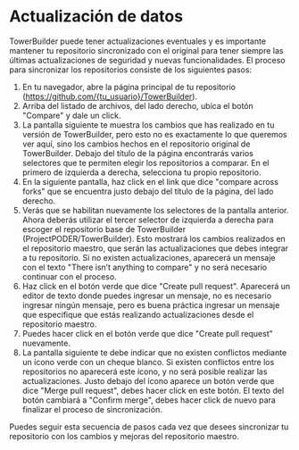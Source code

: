 # Actualización de datos

TowerBuilder puede tener actualizaciones eventuales y es importante mantener tu repositorio sincronizado con el original para tener siempre las últimas actualizaciones de seguridad y nuevas funcionalidades. El proceso para sincronizar los repositorios consiste de los siguientes pasos:

1. En tu navegador, abre la página principal de tu repositorio (https://github.com/{tu_usuario}/TowerBuilder).
2. Arriba del listado de archivos, del lado derecho, ubica el botón "Compare" y dale un click.
3. La pantalla siguiente te muestra los cambios que has realizado en tu versión de TowerBuilder, pero esto no es exactamente lo que queremos ver aquí, sino los cambios hechos en el repositorio original de TowerBuilder. Debajo del título de la página encontrarás varios selectores que te permiten elegir los repositorios a comparar. En el primero de izquierda a derecha, selecciona tu propio repositorio.
4. En la siguiente pantalla, haz click en el link que dice "compare across forks" que se encuentra justo debajo del título de la página, del lado derecho.
5. Verás que se habilitan nuevamente los selectores de la pantalla anterior. Ahora deberás utilizar el tercer selector de izquierda a derecha para escoger el repositorio base de TowerBuilder (ProjectPODER/TowerBuilder). Esto mostrará los cambios realizados en el repositorio maestro, que serán las actualizaciones que debes integrar a tu repositorio. Si no existen actualizaciones, aparecerá un mensaje con el texto "There isn’t anything to compare" y no será necesario continuar con el proceso.
6. Haz click en el botón verde que dice "Create pull request". Aparecerá un editor de texto donde puedes ingresar un mensaje, no es necesario ingresar ningún mensaje, pero es buena práctica ingresar un mensaje que especifique que estás realizando actualizaciones desde el repositorio maestro.
7. Puedes hacer click en el botón verde que dice "Create pull request" nuevamente.
8. La pantalla siguiente te debe indicar que no existen conflictos mediante un ícono verde con un cheque blanco. Si existen conflictos entre los repositorios no aparecerá este ícono, y no será posible realizar las actualizaciones. Justo debajo del ícono aparece un botón verde que dice "Merge pull request", debes hacer click en este botón. El texto del botón cambiará a "Confirm merge", debes hacer click de nuevo para finalizar el proceso de sincronización.

Puedes seguir esta secuencia de pasos cada vez que desees sincronizar tu repositorio con los cambios y mejoras del repositorio maestro.
